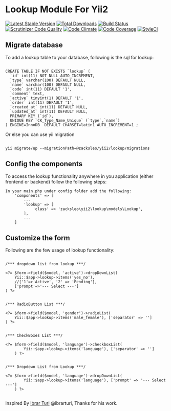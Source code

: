 # Lookup Module For Yii2


[![Latest Stable Version](https://poser.pugx.org/zacksleo/yii2-lookup/version)](https://packagist.org/packages/zacksleo/yii2-lookup)
[![Total Downloads](https://poser.pugx.org/zacksleo/yii2-lookup/downloads)](https://packagist.org/packages/zacksleo/yii2-lookup)
[![Build Status](https://travis-ci.org/zacksleo/yii2-lookup.svg?branch=master)](https://travis-ci.org/monster-hunter/yii2-lookup)
[![Scrutinizer Code Quality](https://scrutinizer-ci.com/g/zacksleo/yii2-lookup/badges/quality-score.png?b=master)](https://scrutinizer-ci.com/g/zacksleo/yii2-lookup/?branch=master)
[![Code Climate](https://img.shields.io/codeclimate/github/zacksleo/yii2-lookup.svg)]()
[![Code Coverage](https://scrutinizer-ci.com/g/zacksleo/yii2-lookup/badges/coverage.png?b=master)](https://scrutinizer-ci.com/g/zacksleo/yii2-lookup/?branch=master)
[![StyleCI](https://styleci.io/repos/75172753/shield?branch=master)](https://styleci.io/repos/75172753)
## Migrate database


To add a lookup table to your database, following is the sql for lookup:

```

CREATE TABLE IF NOT EXISTS `lookup` (
  `id` int(11) NOT NULL AUTO_INCREMENT,
  `type` varchar(100) DEFAULT NULL,
  `name` varchar(100) DEFAULT NULL,
  `code` int(11) DEFAULT '1',
  `comment` text,
  `active` tinyint(1) DEFAULT '1',
  `order` int(11) DEFAULT '1',
  `created_at` int(11) DEFAULT NULL,
  `updated_at` int(11) DEFAULT NULL,	  
  PRIMARY KEY (`id`),
  UNIQUE KEY `CK_Type_Name_Unique` (`type`,`name`)	  
) ENGINE=InnoDB  DEFAULT CHARSET=latin1 AUTO_INCREMENT=1 ;

```

Or else you can use yii migration
	
```
	
yii migrate/up --migrationPath=@zacksleo/yii2/lookup/migrations

```


## Config the components 



To access the lookup functionality anywhere in you application (either frontend or backend) follow the following steps:
```
In your main.php under config folder add the following:
    'components' => [
        ---
        'lookup' => [
            'class' => 'zacksleo\yii2\lookup\models\Lookup',
        ],
        ---
    ]
```
## Customize the form


Following are the few usage of lookup functionality:

```

/*** dropdown list from lookup ***/

<?= $form->field($model, 'active')->dropDownList(
    Yii::$app->lookup->items('yes_no'),
    //['1'=>'Active', '2' => 'Pending'],
    ['prompt'=>'--- Select ---'] 
) ?>


/*** RadioButton List ***/

<?= $form->field($model, 'gender')->radioList(
    Yii::$app->lookup->items('male_female'), ['separator' => '']
) ?>


/*** CheckBoxes List ***/

<?= $form->field($model, 'language')->checkboxList(
        Yii::$app->lookup->items('language'), ['separator' => '']
    ) ?>


/*** Dropdown List from Lookup ***/

<?= $form->field($model, 'language')->dropDownList(
        Yii::$app->lookup->items('language'), ['prompt' => '--- Select ---']
    ) ?>
	    
```

Inspired By  [Ibrar Turi](http://blog.ituri.net/2015/10/yii2-lookup-module/)  @ibrarturi, Thanks for his work.
